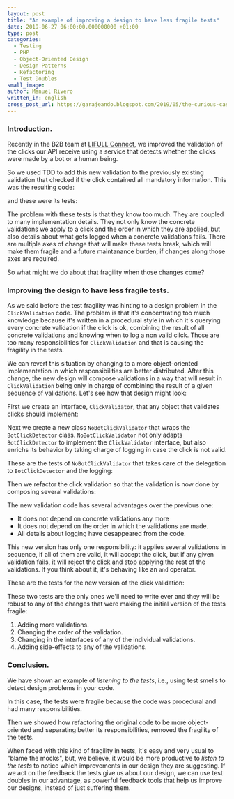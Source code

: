 ```yaml
---
layout: post
title: "An example of improving a design to have less fragile tests"
date: 2019-06-27 06:00:00.000000000 +01:00
type: post
categories:
  - Testing
  - PHP
  - Object-Oriented Design
  - Design Patterns
  - Refactoring
  - Test Doubles
small_image: 
author: Manuel Rivero
written_in: english
cross_post_url: https://garajeando.blogspot.com/2019/05/the-curious-case-of-negative-builder.html
---
```


<h3>Introduction. </h3>

Recently in the B2B team at [LIFULL Connect](https://www.lifullconnect.com/), we improved the validation of the clicks our API receive using a service that detects whether the clicks were made by a bot or a human being. 

So we used TDD to add this new validation to the previously existing validation that checked if the click contained all mandatory information. This was the resulting code:

<script src="https://gist.github.com/trikitrok/76c9082ae1a3add22e0695f92a658cbc.js"></script>

and these were its tests:

<script src="https://gist.github.com/trikitrok/328f80a0c5c8cdc1cbe67e5ac4c51171.js"></script>

The problem with these tests is that they know too much. They are coupled to many implementation details. They not only know the concrete validations we apply to a click and the order in which they are applied, but also details about what gets logged when a concrete validations fails. There are multiple axes of change that will make these tests break, which will make them fragile and a future maintanance burden, if changes along those axes are required.

So what might we do about that fragility when those changes come?

<h3>Improving the design to have less fragile tests. </h3>

As we said before the test fragility was hinting to a design problem in the `ClickValidation` code. The problem is that it's concentrating too much knowledge because it's written in a procedural style in which it's querying every concrete validation if the click is ok, combining the result of all concrete validations and knowing when to log a non valid cilck. Those are too many responsibilities for `ClickValidation` and that is causing the fragility in the tests.

We can revert this situation by changing to a more object-oriented implementation in which responsibilities are better distributed. After this change, the new design will compose validations in a way that will result in `ClickValidation` being only in charge of combining the result of a given sequence of validations. Let's see how that design might look:

First we create an interface, `ClickValidator`, that any object that validates clicks should implement:

<script src="https://gist.github.com/trikitrok/f99484860f82f9dcb04ee2da38ffc39f.js"></script>

Next we create a new class `NoBotClickValidator` that wraps the `BotClickDetector` class. 
`NoBotClickValidator` not only adapts `BotClickDetector` to implement the `ClickValidator` interface,
but also enrichs its behavior by taking charge of logging in case the click is not valid. 

<script src="https://gist.github.com/trikitrok/c4a928f6f7420a339240f0f52fe4f8b1.js"></script>

These are the tests of `NoBotClickValidator` that takes care of the delegation to `BotClickDetector` and the logging:

<script src="https://gist.github.com/trikitrok/452ce96590c7655f722dd4d42f49ba4c.js"></script>

Then we refactor the click validation so that the validation is now done by composing several validations:

<script src="https://gist.github.com/trikitrok/1eadf6e2f681bd48aa50abc1562783ce.js"></script>

The new validation code has several advantages over the previous one:

* It does not depend on concrete validations any more 
* It does not depend on the order in which the validations are made.
* All details about logging have desappeared from the code.

This new version has only one responsibility: it applies several validations in sequence, if all of them are valid, it will accept the click, 
but if any given validation fails, it will reject the click and stop applying the rest of the validations. If you think about it, it's behaving like an `and` operator.

These are the tests for the new version of the click validation:

<script src="https://gist.github.com/trikitrok/140295bdcd101ce92499b216bcd0b43d.js"></script>

These two tests are the only ones we'll need to write ever and they will be robust to any of the changes that
were making the initial version of the tests fragile:

1. Adding more validations.
2. Changing the order of the validation.
3. Changing in the interfaces of any of the individual validations.
4. Adding side-effects to any of the validations.

<h3>Conclusion. </h3>

We have shown an example of *listening to the tests*, i.e., using test smells to detect design problems in your code.

In this case, the tests were fragile because the code was procedural and had many responsibilities.

Then we showed how refactoring the original code to be more object-oriented and separating better its responsibilities,
removed the fragility of the tests.

When faced with this kind of fragility in tests, it's easy and very usual to "blame the mocks", 
but, we believe, it would be more productive to *listen to the tests* to notice which improvements in our design they are suggesting.
If we act on the feedback the tests give us about our design, we can use test doubles in our advantage, as powerful feedback tools 
that help us improve our designs, instead of just suffering them.

